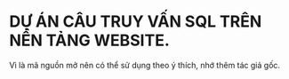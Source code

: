 # DỰ ÁN CÂU TRUY VẤN SQL TRÊN NỀN TẢNG WEBSITE.

Vì là mã nguồn mở nên có thể sử dụng theo ý thích, nhớ thêm tác giả gốc.
